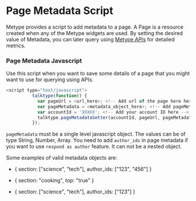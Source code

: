 # Page Metadata Script

Metype provides a script to add metadata to a page. A Page is a resource created when any of the Metype widgets are used. By setting the desired value of Metadata, you can later query using [Metype APIs](#api-documentation) for detailed metrics.

### Page Metadata Javascript
Use this script when you want to save some details of a page that you might want to use for querying using APIs.

```javascript
<script type="text/javascript">
          talktype(function() {
            var pageUrl = <url_here>; <!-- Add url of the page here here -->
            var pageMetadata = <metadata_object_here>; <!-- Add pageMetdata object here -->
            var accountId = 'XXXXX'; <!-- Add your account ID here -->
            talktype.pageMetadataSetter(accountId, pageUrl, pageMetadata);
          });
```

`pageMetadata` must be a single level javascript object. The values can be of type String, Number, Array. You need to add `author_ids` in page metadata if you want to use `respond as author` feature. It can not be a nested object.

Some examples of valid metadata objects are:

* { section: ["science", "tech"], author_ids: ["123", "456"] }

* { section: "cooking", top: "true" }

* { section: ["science", "tech"], author_ids: ["123"] }
